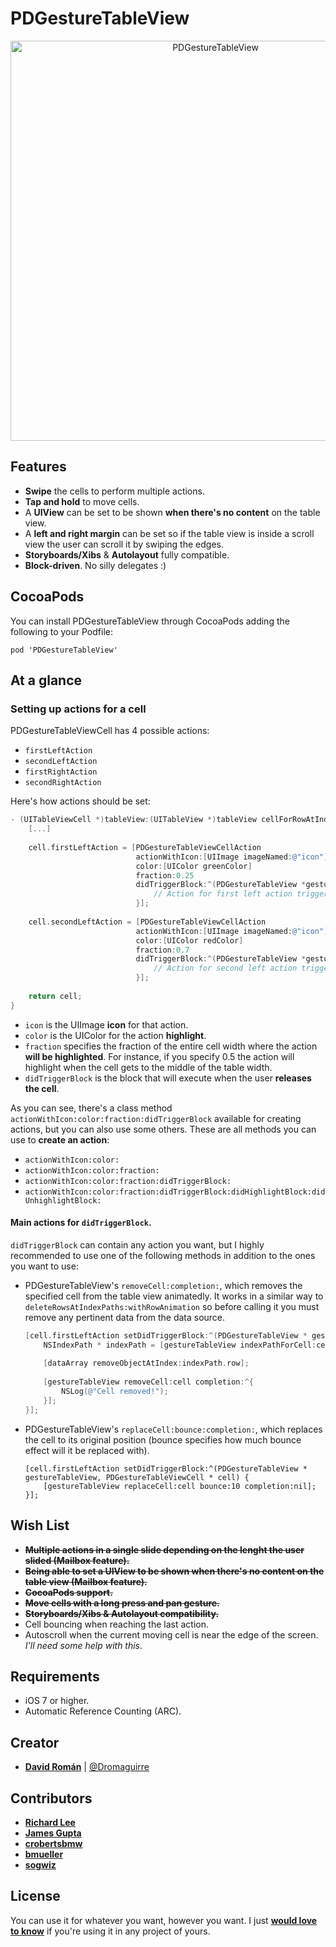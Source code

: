 PDGestureTableView
===================

<p align="center">
	<img src="https://raw.github.com/Dromaguirre/PDGestureTableView/images/1.png" alt="PDGestureTableView" title="PDGestureTableView" width="640px" />
</p>

## Features

- **Swipe** the cells to perform multiple actions.
- **Tap and hold** to move cells.
- A **UIView** can be set to be shown **when there's no content** on the table view.
- A **left and right margin** can be set so if the table view is inside a scroll view the user can scroll it by swiping the edges.
- **Storyboards/Xibs** & **Autolayout** fully compatible.
- **Block-driven**. No silly delegates :)

## CocoaPods

You can install PDGestureTableView through CocoaPods adding the following to your Podfile:

	pod 'PDGestureTableView'

## At a glance

### Setting up actions for a cell

PDGestureTableViewCell has 4 possible actions:

- `firstLeftAction`
- `secondLeftAction`
- `firstRightAction`
- `secondRightAction`

Here's how actions should be set:

```objective-c
- (UITableViewCell *)tableView:(UITableView *)tableView cellForRowAtIndexPath:(NSIndexPath *)indexPath {
    [...]
    
    cell.firstLeftAction = [PDGestureTableViewCellAction
                            actionWithIcon:[UIImage imageNamed:@"icon"]
                            color:[UIColor greenColor]
                            fraction:0.25
                            didTriggerBlock:^(PDGestureTableView *gestureTableView, PDGestureTableViewCell *cell) {
                                // Action for first left action triggering.
                            }];
                            
    cell.secondLeftAction = [PDGestureTableViewCellAction
                            actionWithIcon:[UIImage imageNamed:@"icon"]
                            color:[UIColor redColor]
                            fraction:0.7
                            didTriggerBlock:^(PDGestureTableView *gestureTableView, PDGestureTableViewCell *cell) {
                                // Action for second left action triggering.
                            }];
    
    return cell;
}
```

- `icon` is the UIImage **icon** for that action.
- `color` is the UIColor for the action **highlight**.
- `fraction` specifies the fraction of the entire cell width where the action **will be highlighted**. For instance, if you specify 0.5 the action will highlight when the cell gets to the middle of the table width.
- `didTriggerBlock` is the block that will execute when the user **releases the cell**.

As you can see, there's a class method `actionWithIcon:color:fraction:didTriggerBlock` available for creating actions, but you can also use some others. These are all methods you can use to **create an action**:

- `actionWithIcon:color:`
- `actionWithIcon:color:fraction:`
- `actionWithIcon:color:fraction:didTriggerBlock:`
- `actionWithIcon:color:fraction:didTriggerBlock:didHighlightBlock:didUnhighlightBlock:`

#### Main actions for `didTriggerBlock`.

`didTriggerBlock` can contain any action you want, but I highly recommended to use one of the following methods in addition to the ones you want to use:

- PDGestureTableView's `removeCell:completion:`, which removes the specified cell from the table view animatedly. It works in a similar way to `deleteRowsAtIndexPaths:withRowAnimation` so before calling it you must remove any pertinent data from the data source.

	```objective-c
	[cell.firstLeftAction setDidTriggerBlock:^(PDGestureTableView * gestureTableView, PDGestureTableViewCell * cell) {
	    NSIndexPath * indexPath = [gestureTableView indexPathForCell:cell];
	    
	    [dataArray removeObjectAtIndex:indexPath.row];
	    
	    [gestureTableView removeCell:cell completion:^{
	        NSLog(@"Cell removed!");
	    }];
	}];
	```

- PDGestureTableView's `replaceCell:bounce:completion:`, which replaces the cell to its original position (bounce specifies how much bounce effect will it be replaced with).
	
	```
	[cell.firstLeftAction setDidTriggerBlock:^(PDGestureTableView * gestureTableView, PDGestureTableViewCell * cell) {
	    [gestureTableView replaceCell:cell bounce:10 completion:nil];
	}];
	```

## Wish List

- ~~**Multiple actions in a single slide depending on the lenght the user slided (Mailbox feature).**~~
- ~~**Being able to set a UIView to be shown when there's no content on the table view (Mailbox feature).**~~
- ~~**CocoaPods support.**~~
- ~~**Move cells with a long press and pan gesture.**~~
- ~~**Storyboards/Xibs & Autolayout compatibility.**~~
- Cell bouncing when reaching the last action.
- Autoscroll when the current moving cell is near the edge of the screen. *I'll need some help with this*.

## Requirements

- iOS 7 or higher.
- Automatic Reference Counting (ARC).

## Creator

- [**David Román**](http://github.com/Dromaguirre) | [@Dromaguirre](http://twitter.com/Dromaguirre)

## Contributors

- [**Richard Lee**](https://github.com/dlackty)
- [**James Gupta**](https://github.com/jpgupta)
- [**crobertsbmw**](https://github.com/crobertsbmw)
- [**bmueller**](https://github.com/bmueller)
- [**sogwiz**](https://github.com/sogwiz)

## License

You can use it for whatever you want, however you want. I just **[would love to know](mailto:dromaguirre@gmail.com)** if you're using it in any project of yours.